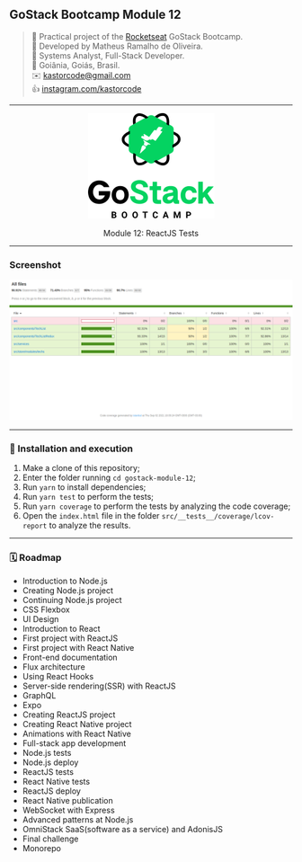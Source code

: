 ## GoStack Bootcamp Module 12

> 🚀 Practical project of the [Rocketseat](https://rocketseat.com.br) GoStack Bootcamp.  
👷 Developed by Matheus Ramalho de Oliveira.  
🔨 Systems Analyst, Full-Stack Developer.  
🏡 Goiânia, Goiás, Brasil.  
✉️ kastorcode@gmail.com  
👍 [instagram.com/kastorcode](https://www.instagram.com/kastorcode)

---

<p align="center">
  <img src="assets/gostack.png" />
</p>

<p align="center">
    Module 12: ReactJS Tests
</p>

---

### Screenshot

<p align="center">
  <img src="screenshots/1.png" />
</p>

---

### 🚀 Installation and execution

1. Make a clone of this repository;
2. Enter the folder running `cd gostack-module-12`;
3. Run `yarn` to install dependencies;
4. Run `yarn test` to perform the tests;
5. Run `yarn coverage` to perform the tests by analyzing the code coverage;
6. Open the `index.html` file in the folder `src/__tests__/coverage/lcov-report` to analyze the results.

---

### 🗓 ️Roadmap

- Introduction to Node.js
- Creating Node.js project
- Continuing Node.js project
- CSS Flexbox
- UI Design
- Introduction to React
- First project with ReactJS
- First project with React Native
- Front-end documentation
- Flux architecture
- Using React Hooks
- Server-side rendering(SSR) with ReactJS
- GraphQL
- Expo
- Creating ReactJS project
- Creating React Native project
- Animations with React Native
- Full-stack app development
- Node.js tests
- Node.js deploy
- ReactJS tests
- React Native tests
- ReactJS deploy
- React Native publication
- WebSocket with Express
- Advanced patterns at Node.js
- OmniStack SaaS(software as a service) and AdonisJS
- Final challenge
- Monorepo
